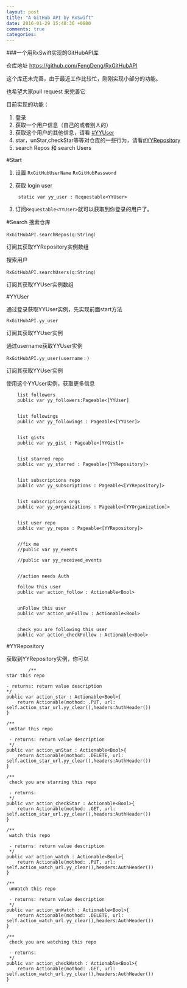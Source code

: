 ```yaml
---
layout: post
title: "A GitHub API by RxSwift"
date: 2016-01-29 15:48:36 +0800
comments: true
categories: 
---
```



###一个用RxSwift实现的GitHubAPI库

仓库地址 <https://github.com/FengDeng/RxGitHubAPI>

这个库还未完善，由于最近工作比较忙，刚刚实现小部分的功能。

也希望大家pull request 来完善它

目前实现的功能：

1. 登录
2. 获取一个用户信息（自己的或者别人的）
3. 获取这个用户的其他信息，请看 [#YYUser]()
4. star，unStar,checkStar等等对仓库的一些行为，请看[#YYRepository]()
5. search Repos  和  search Users

<!--more-->


#Start
1. 设置 `RxGitHubUserName` `RxGitHubPassword`
2. 获取 login user 

		static var yy_user : Requestable<YYUser>		
3. 订阅`Requestable<YYUser>`就可以获取到你登录的用户了。


#Search
搜索仓库

	RxGitHubAPI.searchRepos(q:String）
	
订阅其获取YYRepository实例数组
	
搜索用户

	RxGitHubAPI.searchUsers(q:String）
	
订阅其获取YYUser实例数组



#YYUser

通过登录获取YYUser实例，先实现前面start方法

	RxGitHubAPI.yy_user
	
订阅其获取YYUser实例


通过username获取YYUser实例

	RxGitHubAPI.yy_user(username：）
	
订阅其获取YYUser实例

使用这个YYUser实例，获取更多信息
		
     	list followers     	
    	public var yy_followers:Pageable<[YYUser]
    
    
     	list followings
    	public var yy_followings : Pageable<[YYUser]>
    
    
     	list gists     
   	    public var yy_gist : Pageable<[YYGist]>
    
    
     	list starred repo
    	public var yy_starred : Pageable<[YYRepository]>
    
    
     	list subscriptions repo
    	public var yy_subscriptions : Pageable<[YYRepository]>
    
    
     	list subscriptions orgs
		public var yy_organizations : Pageable<[YYOrganization]>
    
    
     	list user repo
    	public var yy_repos : Pageable<[YYRepository]>
    
    
    	//fix me
    	//public var yy_events
    
    	//public var yy_received_events
    
    
    	//action needs Auth
    	
    	follow this user
      	public var action_follow : Actionable<Bool>
    
    
     	unFollow this user
		public var action_unFollow : Actionable<Bool>
    
    
     	check you are following this user
		public var action_checkFollow : Actionable<Bool>
		
		
#YYRepository

获取到YYRepository实例，你可以

		    /**
    star this repo
    
    - returns: return value description
    */
    public var action_star : Actionable<Bool>{
        return Actionable(mothod: .PUT, url: self.action_star_url.yy_clear(),headers:AuthHeader())
    }
    
    /**
     unStar this repo
     
     - returns: return value description
     */
    public var action_unStar : Actionable<Bool>{
        return Actionable(mothod: .DELETE, url: self.action_star_url.yy_clear(),headers:AuthHeader())
    }
    
    /**
     check you are starring this repo
     
     - returns:
     */
    public var action_checkStar : Actionable<Bool>{
        return Actionable(mothod: .GET, url: self.action_star_url.yy_clear(),headers:AuthHeader())
    }
    
    /**
     watch this repo
     
     - returns: return value description
     */
    public var action_watch : Actionable<Bool>{
        return Actionable(mothod: .PUT, url: self.action_watch_url.yy_clear(),headers:AuthHeader())
    }
    
    /**
     unWatch this repo
     
     - returns: return value description
     */
    public var action_unWatch : Actionable<Bool>{
        return Actionable(mothod: .DELETE, url: self.action_watch_url.yy_clear(),headers:AuthHeader())
    }
    
    /**
     check you are watching this repo
     
     - returns:
     */
    public var action_checkWatch : Actionable<Bool>{
        return Actionable(mothod: .GET, url: self.action_watch_url.yy_clear(),headers:AuthHeader())
    }


